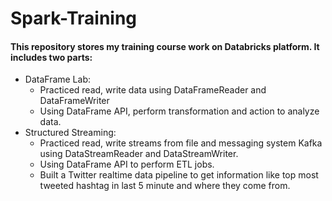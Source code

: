 # Spark-Training
#### This repository stores my training course work on Databricks platform. It includes two parts:
- DataFrame Lab: 
  - Practiced read, write data using DataFrameReader and DataFrameWriter
  - Using DataFrame API, perform transformation and action to analyze data.
- Structured Streaming: 
  - Practiced read, write streams from file and messaging system Kafka using DataStreamReader and DataStreamWriter.
  - Using DataFrame API to perform ETL jobs.
  - Built a Twitter realtime data pipeline to get information like top most tweeted hashtag in last 5 minute and where they come from.

